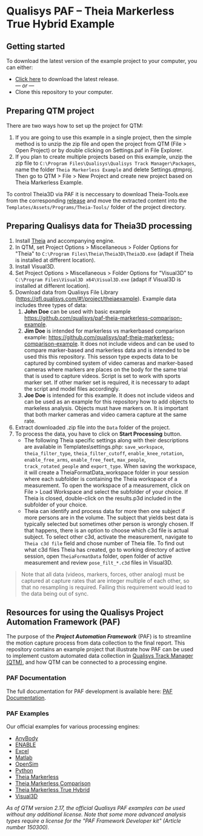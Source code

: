 # Qualisys PAF – Theia Markerless True Hybrid Example

## Getting started

To download the latest version of the example project to your computer, you can either:

* [Click here](https://github.com/qualisys/paf-theia-markerless-true-hybrid-example/releases/latest) to download the latest release.
<br>_— or —_
* Clone this repository to your computer.

## Preparing QTM project
There are two ways how to set up the project for QTM:
1. If you are going to use this example in a single project, then the simple method is to unzip the zip file and open the project from QTM (File > Open Project) or by double clicking on Settings.paf in File Explorer.
2. If you plan to create multiple projects based on this example, unzip the zip file to `C:\Program Files\Qualisys\Qualisys Track Manager\Packages`, name the folder `Theia Markerless Example` and delete Settings.qtmproj. Then go to QTM > File > New Project and create new project based on Theia Markerless Example.

To control Theia3D via PAF it is neccessary to download Theia-Tools.exe from the corresponding [release](https://github.com/qualisys/paf-theia-markerless-example/releases/latest) and move the extracted content into the `Templates/Assets/Programs/Theia-Tools/` folder of the project directory.
## Preparing Qualisys data for Theia3D processing

1. Install [Theia](https://www.theiamarkerless.ca/) and accompanying engine.
2. In QTM, set Project Options > Miscellaneous > Folder Options for "Theia" to ```C:\Program Files\Theia\Theia3D\Theia3D.exe``` (adapt if Theia is installed at different location).
3. Install Visual3D.
4. Set Project Options > Miscellaneous > Folder Options for "Visual3D" to ```C:\Program Files\Visual3D x64\Visual3D.exe``` (adapt if Visual3D is installed at different location).
5. Download data from Qualisys File Library (https://qfl.qualisys.com/#!/project/theiaexample).
   Example data includes three types of data:
   1. **John Doe** can be used with basic example https://github.com/qualisys/paf-theia-markerless-comparison-example.
   2. **Jim Doe** is intended for markerless vs markerbased comparison example: https://github.com/qualisys/paf-theia-markerless-comparison-example. It does not include videos and can be used to compare marker-based and markerless data and is intended to be used this this repository. This sesson type expects data to be captured by combined system of video cameras and marker-based cameras where markers are places on the body for the same trial that is used to capture videos. Script is set to work with sports marker set. If other marker set is required, it is necessary to adapt the script and model files accordingly. 
   3. **Joe Doe** is intended for this example. It does not include videos and can be used as an example for this repository how to add objects to markeless analysis. Objects must have markers on. It is important that both marker cameras and video camera capture at the same rate.
6. Extract downloaded .zip file into the `Data` folder of the project.
7. To process the data, you have to click on **Start Processing** button.
    - The following Theia specific settings along with their descriptions are available in Templates\settings.php: `save_workspace`, `theia_filter_type`, `theia_filter_cutoff`, `enable_knee_rotation`, `enable_free_arms`, `enable_free_feet`, `max_people`, `track_rotated_people` and `export_type`. When saving the workspace, it will create a TheiaFormatData_workspace folder in your session where each subfolder is containing the Theia workspace of a measurement. To open the workspace of a measurement, click on File > Load Workspace and select the subfolder of your choice. If Theia is closed, double-click on the results.p3d included in the subfolder of your choice.  
    - Theia can identify and process data for more then one subject if more persons are in the volume. The subject that yields best data is typically selected but sometimes other person is wrongly chosen. If that happens, there is an option to choose which c3d file is actual subject. To select other c3d, activate the measurement, navigate to `Theia c3d file` field and chose number of Theia file. To find out what c3d files Theia has created, go to working directory of active session, open `TheiaFormatData` folder, open folder of active measurement and review `pose_filt_*.c3d` files in Visual3D.

> Note that all data (videos, markers, forces, other analog) must be captured at capture rates that are integer multiple of each other, so that no resampling is required. Failing this requirement would lead to the data being out of sync.

## Resources for using the Qualisys Project Automation Framework (PAF)

The purpose of the ***Project Automation Framework*** (PAF) is to streamline the motion capture process from data collection to the final report. This repository contains an example project that illustrate how PAF can be used to implement custom automated data collection in [Qualisys Track Manager (QTM)](http://www.qualisys.com/software/qualisys-track-manager/), and how QTM can be connected to a processing engine. 

### PAF Documentation

The full documentation for PAF development is available here: [PAF Documentation](https://github.com/qualisys/paf-documentation).


### PAF Examples

Our official examples for various processing engines:
- [AnyBody](https://github.com/qualisys/paf-anybody-example)
- [ENABLE](https://github.com/qualisys/paf-enable-markerless-example)
- [Excel](https://github.com/qualisys/paf-excel-example)
- [Matlab](https://github.com/qualisys/paf-matlab-example)
- [OpenSim](https://github.com/qualisys/paf-opensim-example)
- [Python](https://github.com/qualisys/paf-python-example)
- [Theia Markerless](https://github.com/qualisys/paf-theia-markerless-example)
- [Theia Markerless Comparison](https://github.com/qualisys/paf-theia-markerless-comparison-example)
- [Theia Markerless True Hybrid](https://github.com/qualisys/paf-theia-markerless-true-hybrid-example)
- [Visual3D](https://github.com/qualisys/paf-visual3d-example)

_As of QTM version 2.17, the official Qualisys PAF examples can be used without any additional license. Note that some more advanced analysis types require a license for the "PAF Framework Developer kit" (Article number 150300)._
